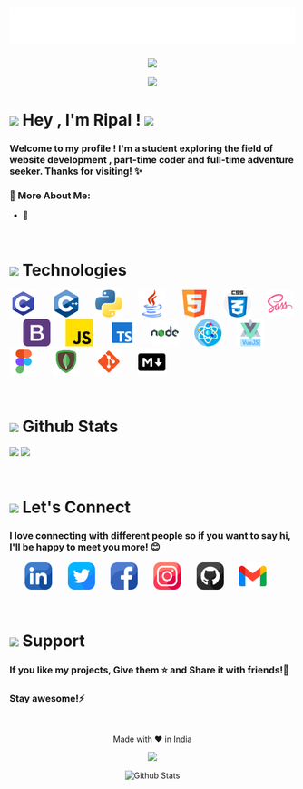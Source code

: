 <h1 align="center">
  <img src="https://github.com/ripalnakiya/ripalnakiya/blob/main/Images/name.svg" alt="Ripal Nakiya" />
</h1>

<p align="center">
<img src="https://media.giphy.com/media/M9gbBd9nbDrOTu1Mqx/giphy.gif" width="230">
</p>
  
<p align="center">
  <img src="https://readme-typing-svg.herokuapp.com?duration=4000&color=08D9D6&center=true&vCenter=true&lines=Web+developer%F0%9F%92%BB;Love+C%2B%2B+%26+Coffee%E2%98%95;Potterhead%E2%9A%A1">
  </p>
  
<h1>
  <img src="https://media.giphy.com/media/hvRJCLFzcasrR4ia7z/giphy.gif" width="32">
  Hey , I'm Ripal ! 
  <img src="https://media.giphy.com/media/12oufCB0MyZ1Go/giphy.gif" width="50">
</h1>

<h3>
  Welcome to my profile ! I'm a student exploring the field of website development , part-time coder and full-time adventure seeker. Thanks for visiting! ✨
</h3>

### 🧐 More About Me:
- 🚀

<br>

<h1>
<img src="https://media.giphy.com/media/kDwMzy7iCHqLhvNj5D/giphy.gif" width="48">
  Technologies
</h1>

<p>
  <a><img width="48px" alt="C" title="C" src="./Images/Technologies/c.png"></a>
  &#8287;&#8287;&#8287;&#8287;&#8287;
  <a><img width="48px" alt="C++" title="C++" src="./Images/Technologies/cpp.png"></a>
  &#8287;&#8287;&#8287;&#8287;&#8287;
  <a><img width="48px" alt="Python" title="Python" src="./Images/Technologies/python.png"></a>
  &#8287;&#8287;&#8287;&#8287;&#8287;
  <a><img width="48px" alt="Java" title="Java" src="./Images/Technologies/java.png"></a>
  &#8287;&#8287;&#8287;&#8287;&#8287;
  <a><img width="48px" alt="HTML5" title="HTML5" src="./Images/Technologies/html5.png"></a>
  &#8287;&#8287;&#8287;&#8287;&#8287;
  <a><img width="48px" alt="CSS3" title="CSS3" src="./Images/Technologies/css.png"></a>
  &#8287;&#8287;&#8287;&#8287;&#8287;
  <a><img width="48px" alt="SASS" title="SASS" src="./Images/Technologies/sass.png"></a>
  &#8287;&#8287;&#8287;&#8287;&#8287;
  <a><img width="48px" alt="Bootstrap" title="Bootstrap" src="./Images/Technologies/bootstrap.png"></a>
  &#8287;&#8287;&#8287;&#8287;&#8287;
  <a><img width="48px" alt="JavaScript" title="JavaScript" src="./Images/Technologies/javascript.png"></a>
  &#8287;&#8287;&#8287;&#8287;&#8287;
  <a><img width="48px" alt="Typescript" title="Typescript" src="./Images/Technologies/typescript.png"></a>
  &#8287;&#8287;&#8287;&#8287;&#8287;
  <a><img width="48px" alt="NodeJS" title="NodeJS" src="./Images/Technologies/nodejs.png"></a>
  &#8287;&#8287;&#8287;&#8287;&#8287;
  <a><img width="48px" alt="ReactJS" title="ReactJS" src="./Images/Technologies/react.png"></a>
  &#8287;&#8287;&#8287;&#8287;&#8287;
  <a><img width="48px" alt="VueJS" title="VueJS" src="./Images/Technologies/vuejs.png"></a>
  &#8287;&#8287;&#8287;&#8287;&#8287;
  <a><img width="48px" alt="Figma" title="Figma" src="./Images/Technologies/figma.png"></a>
  &#8287;&#8287;&#8287;&#8287;&#8287;
  <a><img width="48px" alt="MongoDB" title="MongoDB" src="./Images/Technologies/mongodb.png"></a>
  &#8287;&#8287;&#8287;&#8287;&#8287;
  <a><img width="48px" alt="Git" title="Git" src="./Images/Technologies/git.png"></a>
  &#8287;&#8287;&#8287;&#8287;&#8287;
  <a><img width="48px" alt="Markdown" title="Markdown" src="./Images/Technologies/markdown.png"></a>
  &#8287;&#8287;&#8287;&#8287;&#8287;
</p>

<br>

<h1>
<img src="https://media.giphy.com/media/I9vZ4cFaR4b2cq9G39/giphy.gif" width="48">
  Github Stats
</h1>

<a><img  src="https://github-readme-stats.vercel.app/api?username=ripalnakiya&theme=dark&show_icons=true&hide=issues"> </a>
<a><img src="https://github-readme-stats.vercel.app/api/top-langs/?username=ripalnakiya&theme=dark&layout=compact"> </a>
<!-- <img src="https://github-readme-stats.vercel.app/api/pin/?username=ripalnakiya&repo=github-readme-stats"> -->

<br>

<h1> <img src="https://media.giphy.com/media/LnQjpWaON8nhr21vNW/giphy.gif" width="64"> Let's Connect </h1>
<h3>I love connecting with different people so if you want to say hi, I'll be happy to meet you more! 😊</h3>
 
<!-- Social icons section -->
<p align="center">
  <a href="https://www.linkedin.com/in/ripal-nakiya-0a96a4203/"><img width="48px" alt="LinkedIN" title="LinkedIN" src="./Images/SocialMedia/linkedin.png"></a>
  &#8287;&#8287;&#8287;&#8287;&#8287;
  <a href="https://twitter.com/RipalNakiya"><img width="48px" alt="Twitter" title="Twitter" src="./Images/SocialMedia/twitter.png"></a>
  &#8287;&#8287;&#8287;&#8287;&#8287;
  <a href="https://facebook.com/ripalnakiya"><img width="48px" alt="Facebook" title="Facebook" src="./Images/SocialMedia/facebook.png"></a>
  &#8287;&#8287;&#8287;&#8287;&#8287;
  <a href="https://www.instagram.com/jets_5645/?hl=en"><img  width="48px" alt="Instagram" title="Instagram" src="./Images/SocialMedia/instagram.png"></a>
  &#8287;&#8287;&#8287;&#8287;&#8287;
  <a href="https://github.com/ripalnakiya"><img width="48px" alt="Github" title="Github" src="./Images/SocialMedia/github.png"></a>
  &#8287;&#8287;&#8287;&#8287;&#8287;
  <a href="mailto:ripalvnakiya5645@gmail.com"><img width="48px" alt="Gmail" title="Gmail" src="./Images/SocialMedia/gmail.png"></a>
  &#8287;&#8287;&#8287;&#8287;&#8287;
</p>

<br>

<h1>
  <img src="https://media.giphy.com/media/IgXrlyDjAZVJyEcP6f/giphy.gif" width="48">
  Support
</h1>

<h3>If you like my projects, Give them ⭐ and Share it with friends!💙 </h3>
<h3>Stay awesome!⚡️</h3>
 
 <br>
 
<p align="center"> Made with ❤️ in India </p>

<p align="center">
  <img src="https://profile-counter.glitch.me/ripalnakiya/count.svg">
</p>
  
<p align="center">
        <img src="https://raw.githubusercontent.com/bornmay/bornmay/Update/svg/Bottom.svg" alt="Github Stats" />
</p>


